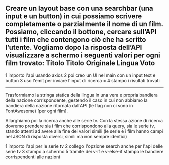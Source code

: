 Creare un layout base con una searchbar (una input e un button) in cui possiamo scrivere completamente o parzialmente il nome di un film. Possiamo, cliccando il  bottone, cercare sull’API tutti i film che contengono ciò che ha scritto l’utente.
Vogliamo dopo la risposta dell’API visualizzare a schermo i seguenti valori per ogni film trovato: 
Titolo
Titolo Originale
Lingua
Voto
-------------------------------------------------------------------------------------------------------------------------------

1 importo l'api usando axios
2 poi creo un Ul nel main con un input text e button
3 uso l'emit per inviare l'input di ricerca =
4 stampo i risultati trovati

-------------------------------------------------------------------------------------------------------------------------------

Trasformiamo la stringa statica della lingua in una vera e propria bandiera della nazione corrispondente, gestendo il caso in cui non abbiamo la bandiera della nazione ritornata dall’API (le flag non ci sono in FontAwesome) [per ogni film].

Allarghiamo poi la ricerca anche alle serie tv. Con la stessa azione di ricerca dovremo prendere sia i film che corrispondono alla query, sia le serie tv, stando attenti ad avere alla fine dei valori simili (le serie e i film hanno campi nel JSON di risposta diversi, simili ma non sempre identici)


1 importo l'api per le serie tv
2 collego l'opzione search anche per l'api delle serie tv
3 stampo a schermo
5 tramite dei v-if e v-else-if stampo le bandiere corrispendenti alle nazioni